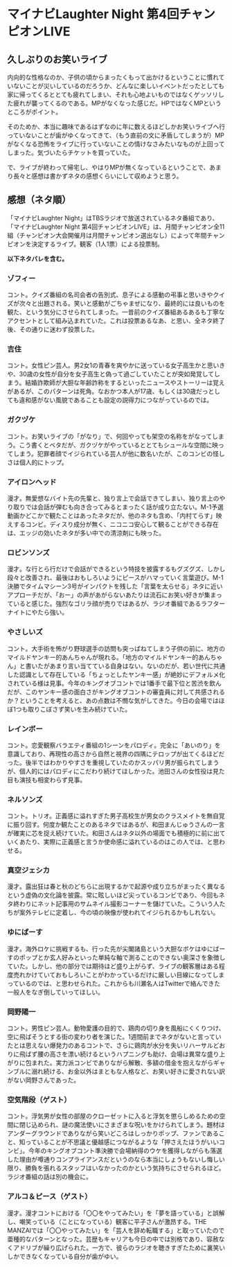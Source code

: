 # マイナビLaughter Night 第4回チャンピオンLIVE

## 久しぶりのお笑いライブ

内向的な性格なのか、子供の頃からまったくもって出かけるということに慣れていないことが災いしているのだろうか、どんなに楽しいイベントだったとしても家に帰ってくるととても疲れてしまい、それも心地よいものではなくゲッソリした疲れが襲ってくるのである。MPがなくなった感じだ。HPではなくMPというところがポイント。

そのためか、本当に趣味であるはずなのに年に数えるほどしかお笑いライブへ行っていないことが歯がゆくなってきて、（もう直前の文に矛盾してしまうが）MPがなくなる恐怖をライブに行っていないことの情けなさみたいなものが上回ってしまった。気づいたらチケットを買っていた。

で、ライブが終わって帰宅し、やはりMPが無くなっているということで、あまり長々と感想は書かずネタの感想くらいにして収めようと思う。

## 感想（ネタ順）

「マイナビLaughter Night」はTBSラジオで放送されているネタ番組であり、「マイナビLaughter Night 第4回チャンピオンLIVE」は、月間チャンピオン全11組（チャンピオン大会開催月は月間チャンピオン選出なし）によって年間チャンピオンを決定するライブ。観客（1人1票）による投票制。

**以下ネタバレを含む。**

### ゾフィー

コント。クイズ番組の名司会者の告別式、息子による感動の弔事と思いきやクイズが次々と出題される。笑いと感動がごちゃまぜになり、最終的には良いものを観た、という気分にさせられてしまった。一昔前のクイズ番組あるあるも丁寧なアクセントとして組み込まれていた。これは投票あるなあ、と思い、全ネタ終了後、その通りに迷わず投票した。

### 吉住

コント。女性ピン芸人。男2女1の青春を爽やかに送っている女子高生かと思いきや、30歳の女性が自分を女子高生と偽って過ごしていたことが突如発覚してしまう。結婚詐欺師が大胆な年齢詐称をするといったニュースやストーリーは覚えがあるが、このパターンは死角。なおかつ本人が17歳、もしくは30歳だっとしても違和感がない風貌であることも設定の説得力につながっているのでは。

### ガクヅケ

コント。お笑いライブの「がなり」で、何回やっても架空の名称をがなってしまう。こう書くとベタだが、ガクヅケがやっているととてもシュールな空間に映ってしまう。犯罪者顔でイジられている芸人が他に数名いたが、このコンビの怪しさは個人的にトップ。

### アイロンヘッド

漫才。無愛想なバイト先の先輩と、独り言上で会話できてしまい、独り言上のやり取りでは会話が弾むも向き合ってみるとまったく話が成り立たない。M-1予選動画かどこかで観たことはあったネタだが、他のネタも含め、「内村てらす」映えするコンビ。ディスり成分が無く、ニコニコ安心して観ることができる存在は、エッジの効いたネタが多い中での清涼剤にも映った。

### ロビンソンズ

漫才。な行とら行だけで会話ができるという特技を披露するもグズグズ、しかし段々と改善され、最後はおもしろいようにピースがハマっていく言葉遊び。M-1決勝でタイムマシーン3号がインパクトを残した「言葉を太らせる」ネタに近いアプローチだが、「おー」の声があがらないあたりは流石にお笑い好きが集まっていると感じた。強烈なゴリラ顔が売りではあるが、ラジオ番組であるラフターナイトにやたら強い。

### やさしいズ

コント。大手術を怖がり野球選手の訪問も突っぱねてしまう子供の前に、地方のマイルドヤンキー的あんちゃんが現れる。「地方のマイルドヤンキー的あんちゃん」と書いたがあまり言い当てている自身はない。ないのだが、若い世代に共通した認識として存在している「ちょっとしたヤンキー感」が絶妙にデフォルメ化されている様は見事。今年のキングオブコントでは1番手で最下位と苦渋を飲んだが、このヤンキー感の面白さがキングオブコントの審査員に対して共感されるか？ということを考えると、あの点数は不憫な気がしてきた。今日の会場ではほぼ1つも取りこぼさず笑いを生み続けていた。

### レインボー

コント。恋愛観察バラエティ番組の1シーンをパロディ。完全に「あいのり」を意識しており、再現性の高さから自然と視界の四隅にテロップが出てくるほどだった。後半ではわかりやすさを重視していたのかスッパリ男が振られてしまうが、個人的にはパロディにこだわり続けてほしかった。池田さんの女性役は見た目も演技も相変わらず見事。

### ネルソンズ

コント。トリオ。正義感に溢れすぎた男子高校生が男女のクラスメイトを無自覚に振り回す。何度か観たことのあるネタではあるが、和田まんじゅうさんの一言が確実に芯を捉え続けていた。和田さんはネタ以外の場面でも積極的に前に出ていくあたり、実際に正義感と言うか使命感に溢れているのはこの人では、と思わせる。

### 真空ジェシカ

漫才。露出狂は春と秋のどちらに出現するかで起源や成り立ちがまったく異なるという虚偽の文化論を披露。常に眩しいほど尖っているコンビであり、今回もネタ終わりにネット記事用のサムネイル撮影コーナーを儲けていた。こういう人たちが案外テレビに定着し、今の頃の映像が使われてイジられるかもしれない。

### ゆにばーす

漫才。海外ロケに挑戦するも、行った先が尖閣諸島という大胆なボケはゆにばーすのポップとか玄人好みといった単純な軸で測ることのできない奥深さを象徴していた。しかし、他の部分では期待ほど盛り上がらず、ライブの観客層はある程度売れかけていておもしろいことがわかっているだけに厳しい目線になってしまっているのでは、と思わせられた。これからも川瀬名人はTwitterで絡んできた一般人をなぎ倒していってほしい。

### 岡野陽一

コント。男性ピン芸人。動物愛護の目的で、鶏肉の切り身を風船にくくりつけ、空に飛ばそうとする街の変わり者を演じた。1週間前までネタがないと言っていたとは思えない爆発力のあるコントで、さらに鶏肉が水分を失いリハーサルどおりに飛ばず腰の高さを漂い続けるというハプニングも助け、会場は異常な盛り上がりに包まれた。実力派コンビでありながら解散、多額の借金を抱えながらギャンブルに溺れ続ける、お金以外はまともな人格など、お笑い好きに愛されない訳がない岡野さんであった。

### 空気階段（ゲスト）

コント。浮気男が女性の部屋のクローゼットに入ると浮気を懲らしめるための空間に閉じ込められ、謎の魔法使いにさまざまな呪いをかけられてしまう。題材はアンダーグラウンドでありながら笑いどころはしっかりポップ、ファンであること、知っていることが不思議と優越感につながるような「押さえたほうがいいコンビ」。今年のキングオブコント準決勝で会場納得のウケを獲得しながらも落選した理由が噂通りコンプライアンスだというのなら本当にしょうもないし悔しい限り、勝負を張れるスタッフはいなかったのかという気持ちにさせられるほど。ラジオ番組の話は別の機会に。

### アルコ＆ピース（ゲスト）

漫才。漫才コントにおける「〇〇をやってみたい」を「夢を語っている」と誤解し、嘲笑っている（ことになっている）観客に平子さんが激昂する。THE MANZAIでは「〇〇やってみたい」を「芸人を辞め転職する」と取っていたので亜種的なパターンとなった。芸歴もキャリアも今日の中では別格であり、容赦なくアドリブが繰り広げられた。一方で、彼らのラジオを聴きすぎたために裏笑いしかできなくなっている自分が歯がゆい。

